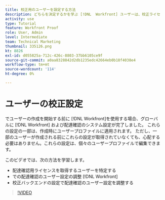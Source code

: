 ```yaml
---
title: 校正用のユーザーを設定する方法
description: どちらを決定するかを学ぶ [!DNL  Workfront] ユーザーは、校正ライセンスを取得し、次に、両方の [!DNL Workfront] とバックエンドの設定に含まれています。
activity: use
type: Tutorial
feature: Workfront Proof
role: User, Admin
level: Intermediate
team: Technical Marketing
thumbnail: 335126.png
kt: 8826
exl-id: d055825a-712c-426c-8803-37bb6105ce9f
source-git-commit: a0aa8328842d2db1235edc42664eb0b18f4038e4
workflow-type: tm+mt
source-wordcount: '114'
ht-degree: 0%

---
```


# ユーザーの校正設定

でユーザーの作成を開始する前に [!DNL  Workfront]を使用する場合、グローバルに [!DNL Workfront] および配達確認のシステム設定が完了しました。 これらの設定の一部は、作成時にユーザープロファイルに適用されます。 ただし、一部のユーザーが作成される前にこれらの設定が取得されていなくても、心配する必要はありません。これらの設定は、個々のユーザープロファイルで編集できます。


このビデオでは、次の方法を学習します。

* 配達確認用ライセンスを取得するユーザーを特定する
* での配達確認のユーザー設定の調整 [!DNL  Workfront]
* 校正バックエンドの設定で配達確認のユーザー設定を調整する

>[!VIDEO](https://video.tv.adobe.com/v/335126/?quality=12)

<!--
Lean More URLs
-->
